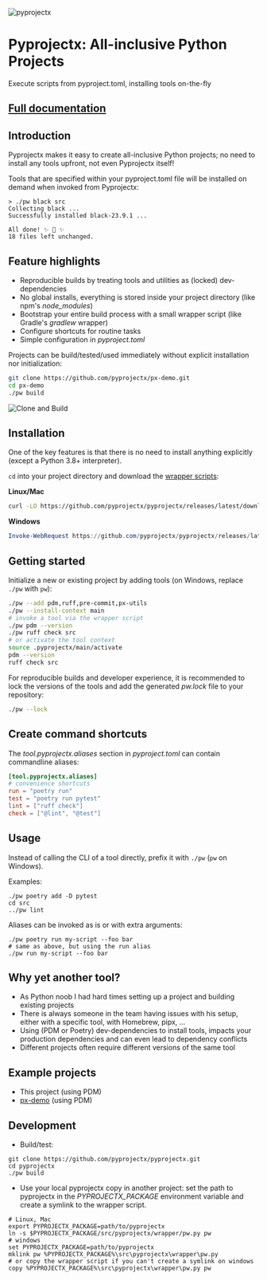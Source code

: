 ![pyprojectx](https://pyprojectx.github.io/assets/px.png)

# Pyprojectx: All-inclusive Python Projects

Execute scripts from pyproject.toml, installing tools on-the-fly

## [Full documentation](https://pyprojectx.github.io)

## Introduction
Pyprojectx makes it easy to create all-inclusive Python projects; no need to install any tools upfront,
not even Pyprojectx itself!

Tools that are specified within your pyproject.toml file will be installed on demand when invoked from Pyprojectx:
```shell
> ./pw black src
Collecting black ...
Successfully installed black-23.9.1 ...

All done! ✨ 🍰 ✨
18 files left unchanged.
```

## Feature highlights
* Reproducible builds by treating tools and utilities as (locked) dev-dependencies
* No global installs, everything is stored inside your project directory (like npm's _node_modules_)
* Bootstrap your entire build process with a small wrapper script (like Gradle's _gradlew_ wrapper)
* Configure shortcuts for routine tasks
* Simple configuration in _pyproject.toml_

Projects can be build/tested/used immediately without explicit installation nor initialization:
```bash
git clone https://github.com/pyprojectx/px-demo.git
cd px-demo
./pw build
```
![Clone and Build](https://raw.githubusercontent.com/pyprojectx/pyprojectx/main/docs/docs/assets/build.png)

## Installation
One of the key features is that there is no need to install anything explicitly (except a Python 3.8+ interpreter).

`cd` into your project directory and download the
[wrapper scripts](https://github.com/pyprojectx/pyprojectx/releases/latest/download/wrappers.zip):

**Linux/Mac**
```bash
curl -LO https://github.com/pyprojectx/pyprojectx/releases/latest/download/wrappers.zip && unzip wrappers.zip && rm -f wrappers.zip
```

**Windows**
```powershell
Invoke-WebRequest https://github.com/pyprojectx/pyprojectx/releases/latest/download/wrappers.zip -OutFile wrappers.zip; Expand-Archive -Path wrappers.zip -DestinationPath .; Remove-Item -Path wrappers.zip
```

## Getting started
Initialize a new or existing project by adding tools (on Windows, replace `./pw` with `pw`):
```bash
./pw --add pdm,ruff,pre-commit,px-utils
./pw --install-context main
# invoke a tool via the wrapper script
./pw pdm --version
./pw ruff check src
# or activate the tool context
source .pyprojectx/main/activate
pdm --version
ruff check src
```

For reproducible builds and developer experience, it is recommended to lock the versions of the tools
and add the generated _pw.lock_ file to your repository:
```bash
./pw --lock
```

## Create command shortcuts
The _tool.pyprojectx.aliases_ section in _pyproject.toml_ can contain commandline aliases:
```toml
[tool.pyprojectx.aliases]
# convenience shortcuts
run = "poetry run"
test = "poetry run pytest"
lint = ["ruff check"]
check = ["@lint", "@test"]
```

## Usage
Instead of calling the CLI of a tool directly, prefix it with `./pw` (`pw` on Windows).

Examples:
```shell
./pw poetry add -D pytest
cd src
../pw lint
```

Aliases can be invoked as is or with extra arguments:
```shell
./pw poetry run my-script --foo bar
# same as above, but using the run alias
./pw run my-script --foo bar
```

## Why yet another tool?
* As Python noob I had hard times setting up a project and building existing projects
* There is always someone in the team having issues with his setup, either with a specific tool, with Homebrew, pipx, ...
* Using (PDM or Poetry) dev-dependencies to install tools, impacts your production dependencies and can even lead to dependency conflicts
* Different projects often require different versions of the same tool

## Example projects
* This project (using PDM)
* [px-demo](https://github.com/pyprojectx/px-demo) (using PDM)

## Development
* Build/test:
```shell
git clone https://github.com/pyprojectx/pyprojectx.git
cd pyprojectx
./pw build
```

* Use your local pyprojectx copy in another project: set the path to pyprojectx in the _PYPROJECTX_PACKAGE_ environment variable
  and create a symlink to the wrapper script.
```shell
# Linux, Mac
export PYPROJECTX_PACKAGE=path/to/pyprojectx
ln -s $PYPROJECTX_PACKAGE/src/pyprojectx/wrapper/pw.py pw
# windows
set PYPROJECTX_PACKAGE=path/to/pyprojectx
mklink pw %PYPROJECTX_PACKAGE%\src\pyprojectx\wrapper\pw.py
# or copy the wrapper script if you can't create a symlink on windows
copy %PYPROJECTX_PACKAGE%\src\pyprojectx\wrapper\pw.py pw
```

